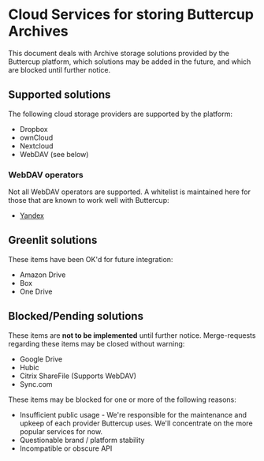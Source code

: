 # Cloud Services for storing Buttercup Archives

This document deals with Archive storage solutions provided by the Buttercup platform, which solutions may be added in the future, and which are blocked until further notice.

## Supported solutions

The following cloud storage providers are supported by the platform:

 * Dropbox
 * ownCloud
 * Nextcloud
 * WebDAV (see below)
 
### WebDAV operators

Not all WebDAV operators are supported. A whitelist is maintained here for those that are known to work well with Buttercup:

 * [Yandex](https://yandex.ru/)

## Greenlit solutions

These items have been OK'd for future integration:

 * Amazon Drive
 * Box
 * One Drive

## Blocked/Pending solutions

These items are **not to be implemented** until further notice. Merge-requests regarding these items may be closed without warning:

 * Google Drive
 * Hubic
 * Citrix ShareFile (Supports WebDAV)
 * Sync.com

These items may be blocked for one or more of the following reasons:

 * Insufficient public usage - We're responsible for the maintenance and upkeep of each provider Buttercup uses. We'll concentrate on the more popular services for now.
 * Questionable brand / platform stability
 * Incompatible or obscure API
 
